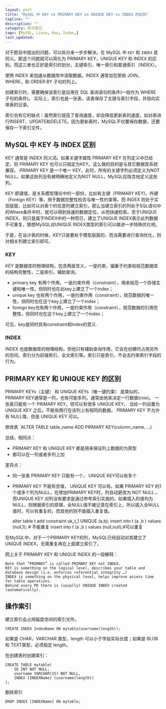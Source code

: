 ```yaml
---
layout: post
title: "MySQL 中 KEY vs PRIMARY KEY vs UNIQUE KEY vs INDEX 的区别"
tagline: ""
description: ""
category: 学习笔记
tags: [MySQL, Linux, Key, Index,]
last_updated: 
---
```


对于题目中提出的问题，可以拆分来一步步解决。在 MySQL 中 `KEY` 和 `INDEX` 是同义。那这个问题就可以简化为 PRIMARY KEY，UNIQUE KEY 和 INDEX 的区别。而这三者也正好是索引的划分，主键索引，唯一索引和普通索引（INDEX）。

使用 INDEX 来加速从数据库中读取数据。INDEX 通常加在那些 JOIN， WHERE，和 ORDER BY 子句的列上。

创建索引时，需要确保该索引是应用在 SQL 查询语句的条件(一般作为 WHERE 子句的条件)。 实际上，索引也是一张表，该表保存了主键与索引字段，并指向实体表的记录。

索引也有它的缺点：虽然索引提高了查询速度，却会降低更新表的速度，如对表进行INSERT、UPDATE和DELETE。因为更新表时，MySQL不仅要保存数据，还要保存一下索引文件。


## MySQL 中 KEY 与 INDEX 区别 
KEY 通常是 INDEX 同义词。如果关键字属性 PRIMARY KEY 在列定义中已给定，则 PRIMARY KEY 也可以只指定为KEY。这么做的目的是与其它数据库系统兼容。 PRIMARY KEY 是一个唯一 KEY，此时，所有的关键字列必须定义为NOT NULL。如果这些列没有被明确地定义为NOT NULL，MySQL应隐含地定义这些列。

KEY 即键值，是关系模型理论中的一部份，比如有主键（PRIMARY KEY)，外键（Foreign KEY）等，用于数据完整性检否与唯一性约束等。而 INDEX 则处于实现层面，比如可以对表个的任意列建立索引，那么当建立索引的列处于SQL语句中的Where条件中时，就可以得到快速的数据定位，从而快速检索。至于UNIQUE INDEX，则只是属于INDEX中的一种而已，建立了UNIQUE INDEX表示此列数据不可重复，猜想MySQL对UNIQUE INDEX类型的索引可以做进一步特殊优化吧。 

于是，在设计表的时候，KEY只是要处于模型层面的，而当需要进行查询优化，则对相关列建立索引即可。 

### KEY 

KEY 是数据库的物理结构，包含两层含义，一是约束，偏重于约束和规范数据库的结构完整性，二是索引，辅助查询。

- primary key 有两个作用，一是约束作用（constraint），用来规范一个存储主键和唯一性，但同时也在此key上建立了一个index；
- unique key 也有两个作用，一是约束作用（constraint），规范数据的唯一性，但同时也在这个key上建立了一个index；
- foreign key也有两个作用，一是约束作用（constraint），规范数据的引用完整性，但同时也在这个key上建立了一个index；

可见，key是同时具有constraint和index的意义.

### INDEX
INDEX 也是数据库的物理结构，但他只有辅助查询作用，它会在创建时占用另外的空间。索引分为前缀索引、全文索引等。索引只是索引，不会去约束索引字段的行为。

## PRIMARY KEY 和 UNIQUE KEY 的区别 

PRIMARY KEYs（主键） 和 UNIQUE KEYs（唯一键约束） 是类似的， PRIMARY KEY通常是一列，也有可能多列，通常由他来决定一行数据(row)。 一张表只能有一个 PRIMARY KEY，但可以有很多 UNIQUE KEY。 当给一列设置为 UNIQUE KEY 之后，不能有两行在该列上有相同的数据。 PRIMARY KEY 不允许有 NULL值，但是 UNIQUE KEY 可以。

修改表 `ALTER TABLE table_name ADD PRIMARY KEY(column_name, ...)

总结，相同点：

- PRIMARY KEY 和 UNIQUE KEY 都是用来保证列上数据的为原型
- 都可以在一列或者多列上加


差异点：

- 同一张表 PRIMARY KEY 只能有一个， UNIQUE KEY可以有多个
- PRIMARY KEY 不能有空值， UNIQUE KEY 可以有。如果 PRIMARY KEY 的1个或多个列为NULL，在增加PRIMARY KEY时，列自动更改为 NOT NULL 。而UNIQUE KEY 对列没有要求是通过参考索引实施的，如果插入的值均为NULL，则根据索引的原理，全NULL值不被记录在索引上，所以插入全NULL值时，可以有重复的，而其他的则不能插入重复值。 

	alter table t add constraint uk_t_1 UNIQUE (a,b); 
	insert into t (a ,b ) values (null,1);    # 不能重复 
	insert into t (a ,b ) values (null,null);#可以重复 

在MySQL中，对于一个PRIMARY KEY的列，MySQL已经自动对其建立了UNIQUE INDEX，无需重复再在上面建立索引了。 

网上关于 PRIMARY KEY 和 UNIQUE INDEX 的一段解释： 

    Note that “PRIMARY” is called PRIMARY KEY not INDEX. 
    KEY is something on the logical level, describes your table and database design (i.e. enforces referential integrity …) 
    INDEX is something on the physical level, helps improve access time for table operations. 
    Behind every PK there is (usually) UNIQUE INDEX created (automatically). 

## 操作索引

建立索引会占用磁盘空间的索引文件。

	CREATE INDEX IndexName ON mytable(username(length));

如果是 CHAR，VARCHAR 类型，length 可以小于字段实际长度；如果是 BLOB 和 TEXT类型，必须指定 length。

在创建表时创建索引：

	CREATE TABLE mytable( 
		ID INT NOT NULL,   
		username VARCHAR(15) NOT NULL,
		INDEX [INDEXName] (username(length)) 
	);  


删除索引

	DROP INDEX [INDEXName] ON mytable;


